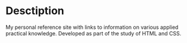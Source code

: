 # Desctiption
My personal reference site with links to information on various applied practical knowledge.
Developed as part of the study of HTML and CSS.
